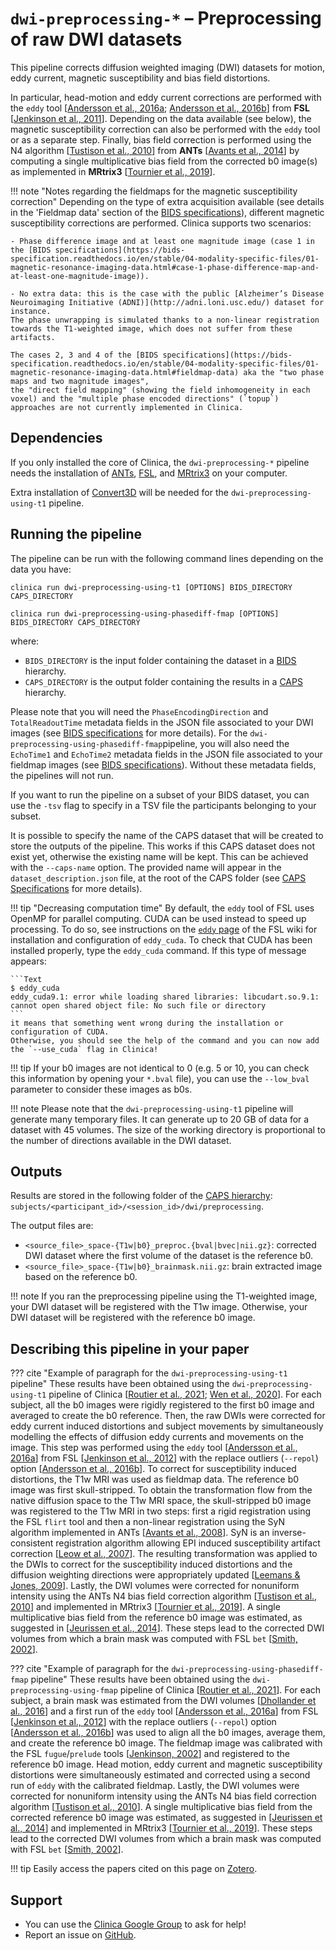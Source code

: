 <!-- markdownlint-disable MD046-->
# `dwi-preprocessing-*` – Preprocessing of raw DWI datasets

This pipeline corrects diffusion weighted imaging (DWI) datasets for motion, eddy current, magnetic susceptibility and bias field distortions.

In particular, head-motion and eddy current corrections are performed with the `eddy` tool [[Andersson et al., 2016a](https://dx.doi.org/10.1016%2Fj.neuroimage.2015.10.019); [Andersson et al., 2016b](https://doi.org/10.1016/j.neuroimage.2016.06.058)] from **FSL** [[Jenkinson et al., 2011](https://doi.org/10.1016/j.neuroimage.2011.09.015)].
Depending on the data available (see below), the magnetic susceptibility correction can also be performed with the `eddy` tool or as a separate step.
Finally, bias field correction is performed using the N4 algorithm [[Tustison et al., 2010](https://dx.doi.org/10.1109/TMI.2010.2046908)] from **ANTs** [[Avants et al., 2014](https://doi.org/10.3389/fninf.2014.00044)] by
computing a single multiplicative bias field from the corrected b0 image(s) as implemented in **MRtrix3** [[Tournier et al., 2019](https://doi.org/10.1016/j.neuroimage.2019.116137)].

!!! note "Notes regarding the fieldmaps for the magnetic susceptibility correction"
    Depending on the type of extra acquisition available (see details in the 'Fieldmap data' section of the [BIDS specifications](https://bids-specification.readthedocs.io/en/stable/04-modality-specific-files/01-magnetic-resonance-imaging-data.html#fieldmap-data)), different magnetic susceptibility corrections are performed.
    Clinica supports two scenarios:

    - Phase difference image and at least one magnitude image (case 1 in the [BIDS specifications](https://bids-specification.readthedocs.io/en/stable/04-modality-specific-files/01-magnetic-resonance-imaging-data.html#case-1-phase-difference-map-and-at-least-one-magnitude-image)).

    - No extra data: this is the case with the public [Alzheimer’s Disease Neuroimaging Initiative (ADNI)](http://adni.loni.usc.edu/) dataset for instance.
    The phase unwrapping is simulated thanks to a non-linear registration towards the T1-weighted image, which does not suffer from these artifacts.

    The cases 2, 3 and 4 of the [BIDS specifications](https://bids-specification.readthedocs.io/en/stable/04-modality-specific-files/01-magnetic-resonance-imaging-data.html#fieldmap-data) aka the "two phase maps and two magnitude images",
    the "direct field mapping" (showing the field inhomogeneity in each voxel) and the "multiple phase encoded directions" (`topup`) approaches are not currently implemented in Clinica.

## Dependencies

If you only installed the core of Clinica, the `dwi-preprocessing-*` pipeline needs the installation of [ANTs](../Software/Third-party.md#ants), [FSL](../Software/Third-party.md#fsl), and [MRtrix3](../Software/Third-party.md#mrtrix3) on your computer.

Extra installation of [Convert3D](../Software/Third-party.md#convert3d) will be needed for the `dwi-preprocessing-using-t1` pipeline.

## Running the pipeline

The pipeline can be run with the following command lines depending on the data you have:

```Text
clinica run dwi-preprocessing-using-t1 [OPTIONS] BIDS_DIRECTORY CAPS_DIRECTORY
```

```Text
clinica run dwi-preprocessing-using-phasediff-fmap [OPTIONS] BIDS_DIRECTORY CAPS_DIRECTORY
```

where:

- `BIDS_DIRECTORY` is the input folder containing the dataset in a [BIDS](../../BIDS) hierarchy.
- `CAPS_DIRECTORY` is the output folder containing the results in a [CAPS](../../CAPS/Introduction) hierarchy.

Please note that you will need the `PhaseEncodingDirection` and `TotalReadoutTime` metadata fields in the JSON file associated to your DWI images
(see [BIDS specifications](https://bids-specification.readthedocs.io/en/stable/04-modality-specific-files/01-magnetic-resonance-imaging-data.html#diffusion-imaging-data) for more details).
For the `dwi-preprocessing-using-phasediff-fmap`pipeline, you will also need the  `EchoTime1` and `EchoTime2` metadata fields in the JSON file associated to your fieldmap images
(see [BIDS specifications](https://bids-specification.readthedocs.io/en/stable/04-modality-specific-files/01-magnetic-resonance-imaging-data.html#phase-difference-image-and-at-least-one-magnitude-image)).
Without these metadata fields, the pipelines will not run.

If you want to run the pipeline on a subset of your BIDS dataset, you can use the `-tsv` flag to specify in a TSV file the participants belonging to your subset.

It is possible to specify the name of the CAPS dataset that will be created to store the outputs of the pipeline. This works if this CAPS dataset does not exist yet, otherwise the existing name will be kept.
This can be achieved with the `--caps-name` option. The provided name will appear in the `dataset_description.json` file, at the root of the CAPS folder (see [CAPS Specifications](../CAPS/Specifications.md#the-dataset_descriptionjson-file) for more details).

!!! tip "Decreasing computation time"
    By default, the `eddy` tool of FSL uses OpenMP for parallel computing.
    CUDA can be used instead to speed up processing.
    To do so, see instructions on the [`eddy` page](https://fsl.fmrib.ox.ac.uk/fsl/fslwiki/eddy/UsersGuide#The_eddy_executables) of the FSL wiki for installation and configuration of `eddy_cuda`.
    To check that CUDA has been installed properly, type the `eddy_cuda` command.
    If this type of message appears:

    ```Text
    $ eddy_cuda
    eddy_cuda9.1: error while loading shared libraries: libcudart.so.9.1: cannot open shared object file: No such file or directory
    ```
    it means that something went wrong during the installation or configuration of CUDA.
    Otherwise, you should see the help of the command and you can now add the `--use_cuda` flag in Clinica!

!!! tip
    If your b0 images are not identical to 0 (e.g. 5 or 10, you can check this information by opening your `*.bval` file), you can use the `--low_bval` parameter to consider these images as b0s.

!!! note
    Please note that the `dwi-preprocessing-using-t1` pipeline will generate many temporary files.
    It can generate up to 20 GB of data for a dataset with 45 volumes.
    The size of the working directory is proportional to the number of directions available in the DWI dataset.

## Outputs

Results are stored in the following folder of the
[CAPS hierarchy](../../CAPS/Specifications/#dwi-preprocessing-preprocessing-of-raw-diffusion-weighted-imaging-dwi-datasets):
`subjects/<participant_id>/<session_id>/dwi/preprocessing`.

The output files are:

- `<source_file>_space-{T1w|b0}_preproc.{bval|bvec|nii.gz}`:
corrected DWI dataset where the first volume of the dataset is the reference b0.
- `<source_file>_space-{T1w|b0}_brainmask.nii.gz`:
brain extracted image based on the reference b0.

!!! note
    If you ran the preprocessing pipeline using the T1-weighted image, your DWI dataset will be registered with the T1w image.
    Otherwise, your DWI dataset will be registered with the reference b0 image.

## Describing this pipeline in your paper

??? cite "Example of paragraph for the `dwi-preprocessing-using-t1` pipeline"
    These results have been obtained using the `dwi-preprocessing-using-t1` pipeline of Clinica
    [[Routier et al., 2021](https://doi.org/10.3389/fninf.2021.689675);
    [Wen et al., 2020](https://doi.org/10.1007/s12021-020-09469-5)].
    For each subject, all the b0 images were rigidly registered to the first b0 image and averaged to create the b0 reference.
    Then, the raw DWIs were corrected for eddy current induced distortions and subject movements by simultaneously modelling the effects of diffusion eddy currents and movements on the image.
    This step was performed using the `eddy` tool
    [[Andersson et al., 2016a](https://dx.doi.org/10.1016%2Fj.neuroimage.2015.10.019)] from FSL [[Jenkinson et al., 2012](https://doi.org/10.1016/j.neuroimage.2011.09.015)] with the replace outliers (`--repol`) option [[Andersson et al., 2016b](https://doi.org/10.1016/j.neuroimage.2016.06.058)].
    To correct for susceptibility induced distortions, the T1w MRI was used as fieldmap data.
    The reference b0 image was first skull-stripped.
    To obtain the transformation flow from the native diffusion space to the T1w MRI space, the skull-stripped b0 image was registered to the T1w MRI in two steps:
    first a rigid registration using the FSL `flirt` tool and then a non-linear registration using the SyN algorithm implemented in ANTs [[Avants et al., 2008](https://doi.org/10.1016/j.media.2007.06.004)].
    SyN is an inverse-consistent registration algorithm allowing EPI induced susceptibility artifact correction [[Leow et al., 2007](https://doi.org/10.1109/TMI.2007.892646)].
    The resulting transformation was applied to the DWIs to correct for the susceptibility induced distortions and the diffusion weighting directions were appropriately updated [[Leemans & Jones, 2009](https://doi.org/10.1002/mrm.21890)].
    Lastly, the DWI volumes were corrected for nonuniform intensity using the ANTs N4 bias field correction algorithm [[Tustison et al., 2010](https://doi.org/10.1109/TMI.2010.2046908)] and
    implemented in MRtrix3 [[Tournier et al., 2019](https://doi.org/10.1016/j.neuroimage.2019.116137)].
    A single multiplicative bias field from the reference b0 image was estimated,
    as suggested in [[Jeurissen et al., 2014](https://doi.org/10.1016/j.neuroimage.2014.07.061)].
    These steps lead to the corrected DWI volumes from which a brain mask was computed with FSL `bet` [[Smith, 2002](https://doi.org/10.1002/hbm.10062)].

??? cite "Example of paragraph for the `dwi-preprocessing-using-phasediff-fmap` pipeline"
    These results have been obtained using the `dwi-preprocessing-using-fmap` pipeline of Clinica
    [[Routier et al., 2021](https://doi.org/10.3389/fninf.2021.689675)].
    For each subject, a brain mask was estimated from the DWI volumes
    [[Dhollander et al., 2016](https://www.researchgate.net/publication/307863133_Unsupervised_3-tissue_response_function_estimation_from_single-shell_or_multi-shell_diffusion_MR_data_without_a_co-registered_T1_image)]
    and a first run of the `eddy` tool [[Andersson et al., 2016a](https://dx.doi.org/10.1016%2Fj.neuroimage.2015.10.019)] from FSL [[Jenkinson et al., 2012](https://doi.org/10.1016/j.neuroimage.2011.09.015)] with the replace outliers (`--repol`) option [[Andersson et al., 2016b](https://doi.org/10.1016/j.neuroimage.2016.06.058)] was used to align all the b0 images, average them, and create the reference b0 image.
    The fieldmap image was calibrated with the FSL `fugue`/`prelude` tools [[Jenkinson, 2002](https://doi.org/10.1002/mrm.10354)] and registered to the reference b0 image.
    Head motion, eddy current and magnetic susceptibility distortions were simultaneously estimated and corrected using a second run of `eddy` with the calibrated fieldmap.
    Lastly, the DWI volumes were corrected for nonuniform intensity using the ANTs N4 bias field correction algorithm [[Tustison et al., 2010](https://doi.org/10.1109/TMI.2010.2046908)].
    A single multiplicative bias field from the corrected reference b0 image was estimated,
    as suggested in [[Jeurissen et al., 2014](https://doi.org/10.1016/j.neuroimage.2014.07.061)] and
    implemented in MRtrix3 [[Tournier et al., 2019](https://doi.org/10.1016/j.neuroimage.2019.116137)].
    These steps lead to the corrected DWI volumes from which a brain mask was computed with FSL `bet` [[Smith, 2002](https://doi.org/10.1002/hbm.10062)].

!!! tip
    Easily access the papers cited on this page on [Zotero](https://www.zotero.org/groups/2240070/clinica_aramislab/items/collectionKey/BJV73LU7).

## Support

- You can use the [Clinica Google Group](https://groups.google.com/forum/#!forum/clinica-user) to ask for help!
- Report an issue on [GitHub](https://github.com/aramis-lab/clinica/issues).
